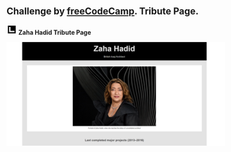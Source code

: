 ## Challenge by [freeCodeCamp](https://www.freecodecamp.org/). Tribute Page.

**<img src="img/favicon.svg" width="24"> Zaha Hadid Tribute Page**

<img src="img/desktop-img.png" width="800">
